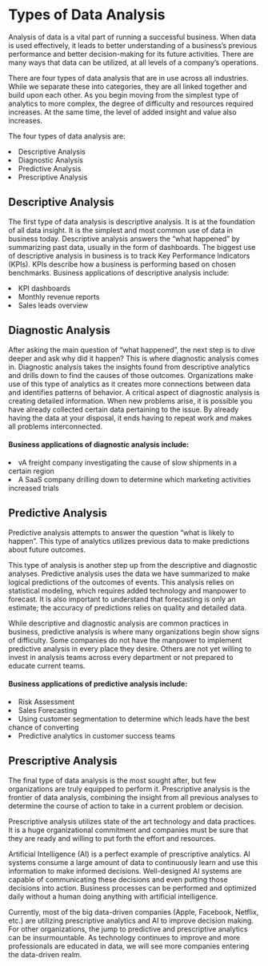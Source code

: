 # Types of Data Analysis
  Analysis of data is a vital part of running a successful business. When data is used effectively,
  it leads to better understanding of a business’s previous performance and better decision-making for its future activities.
  There are many ways that data can be utilized, at all levels of a company’s operations.
  
  There are four types of data analysis that are in use across all industries.
  While we separate these into categories, they are all linked together and build upon each other. 
  As you begin moving from the simplest type of analytics to more complex, the degree of difficulty and resources required increases. 
  At the same time, the level of added insight and value also increases.

  The four types of data analysis are:

  <li> Descriptive Analysis </li>
  <li> Diagnostic Analysis </li>
  <li> Predictive Analysis </li>
  <li> Prescriptive Analysis </li>

 ## Descriptive Analysis
The first type of data analysis is descriptive analysis.
It is at the foundation of all data insight. 
It is the simplest and most common use of data in business today.
Descriptive analysis answers the “what happened” by summarizing past data, usually in the form of dashboards.
The biggest use of descriptive analysis in business is to track Key Performance Indicators (KPIs).
KPIs describe how a business is performing based on chosen benchmarks.
Business applications of descriptive analysis include:

<li>KPI dashboards</li>
<li>Monthly revenue reports</li>
<li> Sales leads overview</li>


## Diagnostic Analysis
After asking the main question of “what happened”, the next step is to dive deeper and ask why did it happen? 
This is where diagnostic analysis comes in.
Diagnostic analysis takes the insights found from descriptive analytics and drills down to find the causes of those outcomes. 
Organizations make use of this type of analytics as it creates more connections between data and identifies patterns of behavior.
A critical aspect of diagnostic analysis is creating detailed information. 
When new problems arise, it is possible you have already collected certain data pertaining to the issue. 
By already having the data at your disposal, it ends having to repeat work and makes all problems interconnected.

#### Business applications of diagnostic analysis include:
<li>vA freight company investigating the cause of slow shipments in a certain region</li>
<li>A SaaS company drilling down to determine which marketing activities increased trials</li>




## Predictive Analysis
Predictive analysis attempts to answer the question “what is likely to happen”. 
This type of analytics utilizes previous data to make predictions about future outcomes.

This type of analysis is another step up from the descriptive and diagnostic analyses. 
Predictive analysis uses the data we have summarized to make logical predictions of the outcomes of events. 
This analysis relies on statistical modeling, which requires added technology and manpower to forecast.
It is also important to understand that forecasting is only an estimate; the accuracy of predictions relies on
quality and detailed data.

While descriptive and diagnostic analysis are common practices in business, 
predictive analysis is where many organizations begin show signs of difficulty. 
Some companies do not have the manpower to implement predictive analysis in every place they desire.
Others are not yet willing to invest in analysis teams across every department or not prepared to educate current teams.

#### Business applications of predictive analysis include:

<li>Risk Assessment</li>
<li>Sales Forecasting</li>
<li>Using customer segmentation to determine which leads have the best chance of converting</li>
<li>Predictive analytics in customer success teams</li>


## Prescriptive Analysis
The final type of data analysis is the most sought after, but few organizations are truly equipped to perform it.
Prescriptive analysis is the frontier of data analysis,
combining the insight from all previous analyses to determine the course of action to take in a current problem or decision.

Prescriptive analysis utilizes state of the art technology and data practices. 
It is a huge organizational commitment and companies must be sure that they are 
ready and willing to put forth the effort and resources.

Artificial Intelligence (AI) is a perfect example of prescriptive analytics.
AI systems consume a large amount of data to continuously learn and use this information to make informed decisions. 
Well-designed AI systems are capable of communicating these decisions and even putting those decisions into action.
Business processes can be performed and optimized daily without a human doing anything with artificial intelligence.

Currently, most of the big data-driven companies (Apple, Facebook, Netflix, etc.) are utilizing prescriptive analytics
and AI to improve decision making. For other organizations, the jump to predictive and prescriptive analytics can be insurmountable.
As technology continues to improve and more professionals are educated in data,
we will see more companies entering the data-driven realm.
